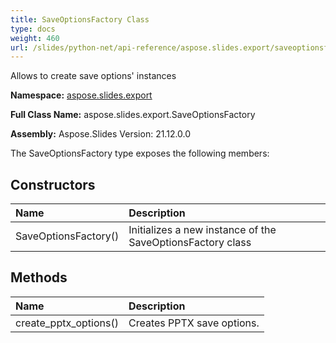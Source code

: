```yaml
---
title: SaveOptionsFactory Class
type: docs
weight: 460
url: /slides/python-net/api-reference/aspose.slides.export/saveoptionsfactory/
---
```


Allows to create save options' instances

**Namespace:** [aspose.slides.export](/slides/python-net/api-reference/aspose.slides.export/)

**Full Class Name:** aspose.slides.export.SaveOptionsFactory

**Assembly:**  Aspose.Slides Version: 21.12.0.0

The SaveOptionsFactory type exposes the following members:
## **Constructors**
|**Name**|**Description**|
| :- | :- |
|SaveOptionsFactory()|Initializes a new instance of the SaveOptionsFactory class|
## **Methods**
|**Name**|**Description**|
| :- | :- |
|create_pptx_options()|Creates PPTX save options.|
